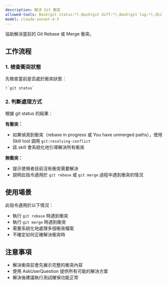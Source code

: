 ```yaml
---
description: 解決 Git 衝突
allowed-tools: Bash(git status:*),Bash(git diff:*),Bash(git log:*),Skill(git:resolving-conflict)
model: claude-sonnet-4-5
---
```


協助解決當前的 Git Rebase 或 Merge 衝突。

## 工作流程

### 1. 檢查衝突狀態

先檢查當前是否處於衝突狀態：

```
!`git status`
```

### 2. 判斷處理方式

根據 git status 的結果：

**有衝突：**
- 如果偵測到衝突（rebase in progress 或 You have unmerged paths），使用 Skill tool 調用 `git:resolving-conflict`
- 該 skill 會系統化地引導解決所有衝突

**無衝突：**
- 提示使用者目前沒有衝突需要解決
- 說明此指令適用於 `git rebase` 或 `git merge` 過程中遇到衝突的情況

## 使用場景

此指令適用於以下情況：

- 執行 `git rebase` 時遇到衝突
- 執行 `git merge` 時遇到衝突
- 需要系統化地處理多個衝突檔案
- 不確定如何正確解決衝突時

## 注意事項

- 解決衝突前會先展示完整的衝突內容
- 使用 AskUserQuestion 提供所有可能的解決方案
- 解決後建議執行測試確保功能正常
